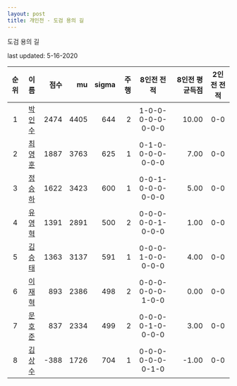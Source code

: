 ```yaml
---
layout: post
title: 개인전 - 도검 용의 길
---
```


도검 용의 길

last updated: 5-16-2020

| 순위 | 이름 | 점수 | mu | sigma | 주행 | 8인전 전적 | 8인전 평균득점 | 2인전 전적 |
|:---:|:---:|---:|---:|---:|---:|:---:|---:|:---:|
| 1 | [박인수](../bakinsu) | 2474 | 4405 | 644 | 2 | 1-0-0-0-0-0-0-0-0 | 10.00 | 0-0 |
| 2 | [최영훈](../choiyeonghun) | 1887 | 3763 | 625 | 1 | 0-1-0-0-0-0-0-0-0 | 7.00 | 0-0 |
| 3 | [정승하](../jeongseungha) | 1622 | 3423 | 600 | 1 | 0-0-1-0-0-0-0-0-0 | 5.00 | 0-0 |
| 4 | [유영혁](../yuyeonghyeok) | 1391 | 2891 | 500 | 2 | 0-0-0-0-0-1-0-0-0 | 1.00 | 0-0 |
| 5 | [김승태](../gimseungtae) | 1363 | 3137 | 591 | 1 | 0-0-0-1-0-0-0-0-0 | 4.00 | 0-0 |
| 6 | [이재혁](../ijaehyeok) | 893 | 2386 | 498 | 2 | 0-0-0-0-0-0-1-0-0 | 0.00 | 0-0 |
| 7 | [문호준](../munhojun) | 837 | 2334 | 499 | 2 | 0-0-0-0-1-0-0-0-0 | 3.00 | 0-0 |
| 8 | [김상수](../gimsangsu) | -388 | 1726 | 704 | 1 | 0-0-0-0-0-0-0-1-0 | -1.00 | 0-0 |
